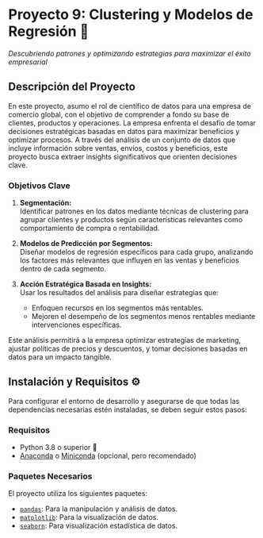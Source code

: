 # Proyecto 9: Clustering y Modelos de Regresión 🫰

*Descubriendo patrones y optimizando estrategias para maximizar el éxito empresarial*

## Descripción del Proyecto

En este proyecto, asumo el rol de científico de datos para una empresa de comercio global, con el objetivo de comprender a fondo su base de clientes, productos y operaciones. La empresa enfrenta el desafío de tomar decisiones estratégicas basadas en datos para maximizar beneficios y optimizar procesos. A través del análisis de un conjunto de datos que incluye información sobre ventas, envíos, costos y beneficios, este proyecto busca extraer insights significativos que orienten decisiones clave.

### Objetivos Clave
1. **Segmentación:**  
   Identificar patrones en los datos mediante técnicas de clustering para agrupar clientes y productos según características relevantes como comportamiento de compra o rentabilidad.
   
2. **Modelos de Predicción por Segmentos:**  
   Diseñar modelos de regresión específicos para cada grupo, analizando los factores más relevantes que influyen en las ventas y beneficios dentro de cada segmento.

3. **Acción Estratégica Basada en Insights:**  
   Usar los resultados del análisis para diseñar estrategias que:
   - Enfoquen recursos en los segmentos más rentables.
   - Mejoren el desempeño de los segmentos menos rentables mediante intervenciones específicas.

Este análisis permitirá a la empresa optimizar estrategias de marketing, ajustar políticas de precios y descuentos, y tomar decisiones basadas en datos para un impacto tangible.

## Instalación y Requisitos ⚙️

Para configurar el entorno de desarrollo y asegurarse de que todas las dependencias necesarias estén instaladas, se deben seguir estos pasos:

### Requisitos

- Python 3.8 o superior 🐍
- [Anaconda](https://www.anaconda.com/products/distribution) o [Miniconda](https://docs.conda.io/en/latest/miniconda.html) (opcional, pero recomendado)

### Paquetes Necesarios

El proyecto utiliza los siguientes paquetes:
- [`pandas`](https://pandas.pydata.org/pandas-docs/stable/): Para la manipulación y análisis de datos.
- [`matplotlib`](https://matplotlib.org/stable/users/index.html): Para la visualización de datos.
- [`seaborn`](https://seaborn.pydata.org/): Para visualización estadística de datos.
